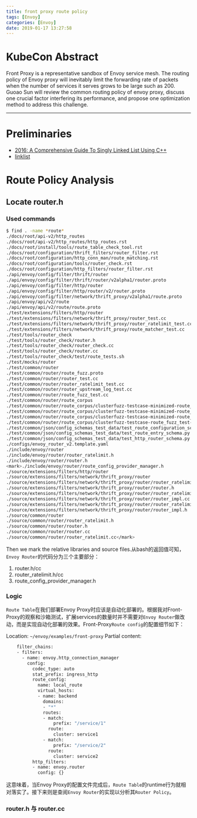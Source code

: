 ```yaml
---
title: front proxy route policy
tags: [Envoy]
categories: [Envoy]
date: 2019-01-17 13:27:58
---
```


# KubeCon Abstract

Front Proxy is a representative sandbox of Envoy service mesh. The routing policy of Envoy proxy will inevitably limit the forwarding rate of packets when the number of services it serves grows to be large such as 200. Guoao Sun will review the common routing policy of envoy proxy, discuss one crucial factor interfering its performance, and propose one optimization method to address this challenge.

<!-- more -->
-------------

# Preliminaries

- [2016: A Comprehensive Guide To Singly Linked List Using C++](https://www.codementor.io/codementorteam/a-comprehensive-guide-to-implementation-of-singly-linked-list-using-c_plus_plus-ondlm5azr)
- [linklist](https://leopold-sun.com/linklist.html)

# Route Policy Analysis

## Locate router.h

### Used commands

```bash
$ find . -name *route*
./docs/root/api-v2/http_routes
./docs/root/api-v2/http_routes/http_routes.rst
./docs/root/install/tools/route_table_check_tool.rst
./docs/root/configuration/thrift_filters/router_filter.rst
./docs/root/configuration/http_conn_man/route_matching.rst
./docs/root/configuration/tools/router_check.rst
./docs/root/configuration/http_filters/router_filter.rst
./api/envoy/config/filter/thrift/router
./api/envoy/config/filter/thrift/router/v2alpha1/router.proto
./api/envoy/config/filter/http/router
./api/envoy/config/filter/http/router/v2/router.proto
./api/envoy/config/filter/network/thrift_proxy/v2alpha1/route.proto
./api/envoy/api/v2/route
./api/envoy/api/v2/route/route.proto
./test/extensions/filters/http/router
./test/extensions/filters/network/thrift_proxy/router_test.cc
./test/extensions/filters/network/thrift_proxy/router_ratelimit_test.cc
./test/extensions/filters/network/thrift_proxy/route_matcher_test.cc
./test/tools/router_check
./test/tools/router_check/router.h
./test/tools/router_check/router_check.cc
./test/tools/router_check/router.cc
./test/tools/router_check/test/route_tests.sh
./test/mocks/router
./test/common/router
./test/common/router/route_fuzz.proto
./test/common/router/router_test.cc
./test/common/router/router_ratelimit_test.cc
./test/common/router/router_upstream_log_test.cc
./test/common/router/route_fuzz_test.cc
./test/common/router/route_corpus
./test/common/router/route_corpus/clusterfuzz-testcase-minimized-route_fuzz_test-5654717359718400
./test/common/router/route_corpus/clusterfuzz-testcase-minimized-route_fuzz_test-5142800207708160
./test/common/router/route_corpus/clusterfuzz-testcase-minimized-route_fuzz_test-5198208916520960
./test/common/router/route_corpus/clusterfuzz-testcase-route_fuzz_test-5647162250625024
./test/common/json/config_schemas_test_data/test_route_configuration_schema.py
./test/common/json/config_schemas_test_data/test_route_entry_schema.py
./test/common/json/config_schemas_test_data/test_http_router_schema.py
./configs/envoy_router_v2.template.yaml
./include/envoy/router
./include/envoy/router/router_ratelimit.h
./include/envoy/router/router.h
<mark>./include/envoy/router/route_config_provider_manager.h
./source/extensions/filters/http/router
./source/extensions/filters/network/thrift_proxy/router
./source/extensions/filters/network/thrift_proxy/router/router_ratelimit.h
./source/extensions/filters/network/thrift_proxy/router/router.h
./source/extensions/filters/network/thrift_proxy/router/router_ratelimit_impl.cc
./source/extensions/filters/network/thrift_proxy/router/router_impl.cc
./source/extensions/filters/network/thrift_proxy/router/router_ratelimit_impl.h
./source/extensions/filters/network/thrift_proxy/router/router_impl.h
./source/common/router
./source/common/router/router_ratelimit.h
./source/common/router/router.h
./source/common/router/router.cc
./source/common/router/router_ratelimit.cc</mark>
```

Then we mark the relative libraries and source files.从bash的返回值可知，`Envoy Router`的代码分为三个主要部分：
1. router.h/cc
2. router_ratelimit.h/cc
3. route_config_provider_manager.h

### Logic

`Route Table`在我们部署Envoy Proxy时应该是自动化部署的。根据我对Front-Proxy的观察和沙箱测试，扩展services的数量时并不需要对`Envoy Router`做改动，而是实现自动化部署的效果。Front-Proxy`Route config`的配置细节如下：

Location: `~/envoy/examples/front-proxy`
Partial content:
```bash
    filter_chains:
    - filters:
      - name: envoy.http_connection_manager
        config:
          codec_type: auto
          stat_prefix: ingress_http
          route_config:
            name: local_route
            virtual_hosts:
            - name: backend
              domains:
              - "*"
              routes:
              - match:
                  prefix: "/service/1"
                route:
                  cluster: service1
              - match:
                  prefix: "/service/2"
                route:
                  cluster: service2
          http_filters:
          - name: envoy.router
            config: {}
```

这意味着，当Envoy Proxy的配置文件完成后，`Route Table`的runtime行为就相对落实了。接下来则是查阅`Envoy Router`的实现以分析其`Router Policy`。

### router.h 与 router.cc
